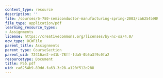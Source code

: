 ```yaml
---
content_type: resource
description: ''
file: /courses/6-780-semiconductor-manufacturing-spring-2003/ca6254b989ddfa633c28a120f512d288_PS5.pdf
file_type: application/pdf
learning_resource_types:
- Assignments
license: https://creativecommons.org/licenses/by-nc-sa/4.0/
ocw_type: OCWFile
parent_title: Assignments
parent_type: CourseSection
parent_uid: 72416ae2-e41b-78ff-fda5-0b5a3f9c0fa2
resourcetype: Document
title: PS5.pdf
uid: ca6254b9-89dd-fa63-3c28-a120f512d288
---
```

